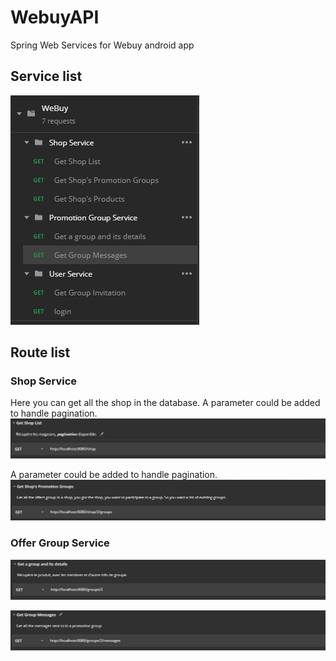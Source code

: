 # WebuyAPI
Spring Web Services for Webuy android app


## Service list
![WebService List](apidoc/services.png)

## Route list

### Shop Service

Here you can get all the shop in the database.
A parameter could be added to handle pagination.
![get the shop list](apidoc/shopList.png)

A parameter could be added to handle pagination.
![get existing groups in a shop](apidoc/shopGroupList.png)

### Offer Group Service

![get the shop list](apidoc/groupDetail.png)

![get the shop list](apidoc/groupMessages.png)

